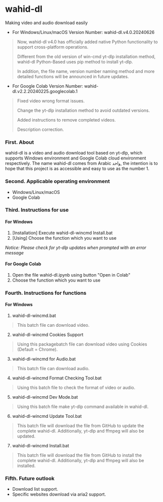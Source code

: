 # wahid-dl
Making video and audio download easily

* For Windows/Linux/macOS Version Number: wahid-dl.v4.0.20240626
> Now, wahid-dl v4.0 has officially added native Python functionality to support cross-platform operations.
>
> Different from the old version of win-cmd yt-dlp installation method, wahid-dl Python-Based uses pip method to install yt-dlp.
>
> In addition, the file name, version number naming method and more detailed functions will be announced in future updates.

* For Google Colab Version Number: wahid-dl.v2.2.20240225.googlecolab.1
> Fixed video wrong format issues. 
>
> Change the yt-dlp installation method to avoid outdated versions. 
>
> Added instructions to remove completed videos. 
>
> Description correction. 

### First. About
wahid-dl is a video and audio download tool based on yt-dlp, which supports Windows environment and Google Colab cloud environment respectively.
The name wahid-dl comes from Arabic واحد, the intention is to hope that this project is as accessible and easy to use as the number 1.

### Second. Applicable operating environment
* Windows/Linux/macOS
* Google Colab

### Third. Instructions for use
#### For Windows
1. [Installation] Execute wahid-dl-wincmd Install.bat
2. [Using] Choose the function which you want to use

*Notice: Please check for yt-dlp updates when prompted with an error message*

#### For Google Colab
1. Open the file wahid-dl.ipynb using button "Open in Colab"
2. Choose the function which you want to use

### Fourth.  Instructions for functions
#### For Windows
1. wahid-dl-wincmd.bat
> This batch file can download video.

2. wahid-dl-wincmd Cookies Support
> Using this packagebatch file can download video using Cookies (Default = Chrome).

3. wahid-dl-wincmd for Audio.bat
> This batch file can download audio.

4. wahid-dl-wincmd Format Checking Tool.bat
> Using this batch file to check the format of video or audio.

5. wahid-dl-wincmd Dev Mode.bat
> Using this batch file make yt-dlp command available in wahid-dl.

6. wahid-dl-wincmd Update Tool.bat
> This batch file will download the file from GitHub to update the complete wahid-dl. Additionally, yt-dlp and ffmpeg will also be updated.

7. wahid-dl-wincmd Install.bat
> This batch file will download the file from GitHub to install the complete wahid-dl. Additionally, yt-dlp and ffmpeg will also be installed.

### Fifth.  Future outlook
* Download list support.
* Specific websites download via aria2 support.

